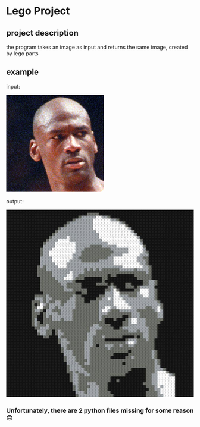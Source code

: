 # Lego Project

## project description   
the program takes an image as input and returns the same image, created by lego parts 

## example  
input:

![Screenshot](input.jpg)

output:

![Screenshot](output.jpg)


### Unfortunately, there are 2 python files missing for some reason :pensive:

